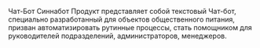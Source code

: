 Чат-Бот Синнабот
Продукт представляет собой текстовый Чат-бот, специально разработанный для объектов общественного питания,
призван автоматизировать рутинные процессы, стать помощником для руководителей подразделений, администраторов, менеджеров.